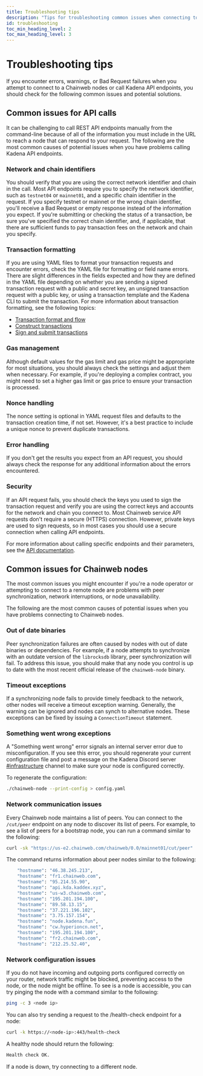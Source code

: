 ```yaml
---
title: Troubleshooting tips
description: "Tips for troubleshooting common issues when connecting to Chainweb nodes or calling Kadena API endpoints."
id: troubleshooting
toc_min_heading_level: 2
toc_max_heading_level: 3
---
```


# Troubleshooting tips

If you encounter errors, warnings, or Bad Request failures when you attempt to connect to a Chainweb nodes or call Kadena API endpoints, you should check for the following common issues and potential solutions.

## Common issues for API calls

It can be challenging to call REST API endpoints manually from the command-line because of all of the information you must include in the URL to reach a node that can respond to your request.
The following are the most common causes of potential issues when you have problems calling Kadena API endpoints.

### Network and chain identifiers
  
You should verify that you are using the correct network identifier and chain in the call.
Most API endpoints require you to specify the network identifier, such as `testnet04` or `mainnet01`, and a specific chain identifier in the request.
If you specify testnet or mainnet or the wrong chain identifier, you'll receive a Bad Request or empty response instead of the information you expect.
If you're submitting or checking the status of a transaction, be sure you've specified the correct chain identifier, and, if applicable, that there are sufficient funds to pay transaction fees on the network and chain you specify.

### Transaction formatting
  
If you are using YAML files to format your transaction requests and encounter errors, check the YAML file for formatting or field name errors. 
There are slight differences in the fields expected and how they are defined in the YAML file depending on whether you are sending a signed transaction request with a public and secret key, an unsigned transaction request with a public key, or using a transaction template and the Kadena CLI to submit the transaction.
For more information about transaction formatting, see the following topics:
  
- [Transaction format and flow](/smart-contracts/transactions)
- [Construct transactions](/guides/howto-construct-tx)
- [Sign and submit transactions](/guides/howto-sign-submit-tx)

### Gas management
  
Although default values for the gas limit and gas price might be appropriate for most situations, you should always check the settings and adjust them when necessary.
For example, if you're deploying a complex contract, you might need to set a higher gas limit or gas price to ensure your transaction is processed.

### Nonce handling
  
The nonce setting is optional in YAML request files and defaults to the transaction creation time, if not set.
However, it's a best practice to include a unique nonce to prevent duplicate transactions.

### Error handling
  
If you don't get the results you expect from an API request, you should always check the response for any additional information about the errors encountered.

### Security
  
  If an API request fails, you should check the keys you used to sign the transaction request and verify you are using the correct keys and accounts for the network and chain you connect to.
  Most Chainweb service API requests don't require a secure (HTTPS) connection.
  However, private keys are used to sign requests, so in most cases you should use a secure connection when calling API endpoints.

For more information about calling specific endpoints and their parameters, see the [API documentation](/api).

## Common issues for Chainweb nodes

The most common issues you might encounter if you're a node operator or attempting to connect to a remote node are problems with peer synchronization, network interruptions, or node unavailability.

The following are the most common causes of potential issues when you have problems connecting to Chainweb nodes.

### Out of date binaries
  
Peer synchronization failures are often caused by nodes with out of date binaries or dependencies.
For example, if a node attempts to synchronize with an outdate version of the `librocksdb` library, peer synchronization will fail. 
To address this issue, you should make that any node you control is up to date with the most recent official release of the `chainweb-node` binary.

### Timeout exceptions
  
If a synchronizing node fails to provide timely feedback to the network, other nodes will receive a timeout exception warning. 
Generally, the warning can be ignored and nodes can synch to alternative nodes. 
These exceptions can be fixed by issuing a `ConnectionTimeout` statement.

### Something went wrong exceptions
  
A "Something went wrong" error signals an internal server error due to misconfiguration. 
If you see this error, you should regenerate your current configuration file and post a message on the Kadena Discord server [#infrastructure](https://discord.com/channels/502858632178958377/1051827506279370802) channel to make sure your node is configured correctly.
  
To regenerate the configuration:
  
```bash
./chainweb-node --print-config > config.yaml
```

### Network communication issues
  
Every Chainweb node maintains a list of peers. 
You can connect to the `/cut/peer` endpoint on any node to discover its list of peers. 
For example, to see a list of peers for a bootstrap node, you can run a command similar to the following:
  
```bash
curl -sk "https://us-e2.chainweb.com/chainweb/0.0/mainnet01/cut/peer" | python -m json.tool | grep hostname
```

The command returns information about peer nodes similar to the following:

```bash
    "hostname": "46.38.245.213",
    "hostname": "fr1.chainweb.com",
    "hostname": "95.214.55.90",
    "hostname": "api.kda.kaddex.xyz",
    "hostname": "us-w3.chainweb.com",
    "hostname": "195.201.194.100",
    "hostname": "89.58.13.15",
    "hostname": "37.221.196.102",
    "hostname": "3.75.157.154",
    "hostname": "node.kadena.fun",
    "hostname": "cw.hyperioncn.net",
    "hostname": "195.201.194.100",
    "hostname": "fr2.chainweb.com",
    "hostname": "212.25.52.40",
```

### Network configuration issues
  
If you do not have incoming and outgoing ports configured correctly on your router, network traffic might be blocked, preventing access to the node, or the node might be offline.
To see is a node is accessible, you can try pinging the node with a command similar to the following:
  
```bash
ping -c 3 <node ip>
```
  
You can also try sending a request to the /health-check endpoint for a node:
  
```bash
curl -k https://<node-ip>:443/health-check
```
  
A healthy node should return the following:
  
```bash
Health check OK.
```
  
If a node is down, try connecting to a different node.